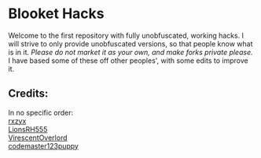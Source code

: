 # Blooket Hacks

Welcome to the first repository with fully unobfuscated, working hacks. I will strive to only provide unobfuscated versions, so that people know what is in it. *Please do not market it as your own, and make forks private please.*
I have based some of these off other peoples', with some edits to improve it.

## Credits:

In no specific order:<br>
[rxzyx](https://github.com/rxzyx)<br>
[LionsRH555](https://github.com/LionsRH555)<br>
[VirescentOverlord](https://github.com/VirescentOverlord)<br>
[codemaster123puppy](https://github.com/codemaster123puppy)
